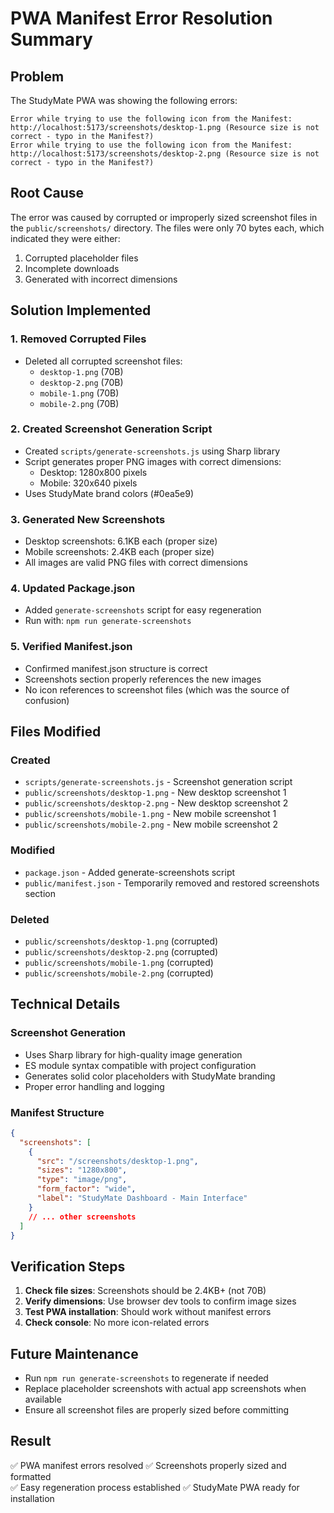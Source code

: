 # PWA Manifest Error Resolution Summary

## Problem
The StudyMate PWA was showing the following errors:
```
Error while trying to use the following icon from the Manifest: http://localhost:5173/screenshots/desktop-1.png (Resource size is not correct - typo in the Manifest?)
Error while trying to use the following icon from the Manifest: http://localhost:5173/screenshots/desktop-2.png (Resource size is not correct - typo in the Manifest?)
```

## Root Cause
The error was caused by corrupted or improperly sized screenshot files in the `public/screenshots/` directory. The files were only 70 bytes each, which indicated they were either:
1. Corrupted placeholder files
2. Incomplete downloads
3. Generated with incorrect dimensions

## Solution Implemented

### 1. Removed Corrupted Files
- Deleted all corrupted screenshot files:
  - `desktop-1.png` (70B)
  - `desktop-2.png` (70B) 
  - `mobile-1.png` (70B)
  - `mobile-2.png` (70B)

### 2. Created Screenshot Generation Script
- Created `scripts/generate-screenshots.js` using Sharp library
- Script generates proper PNG images with correct dimensions:
  - Desktop: 1280x800 pixels
  - Mobile: 320x640 pixels
- Uses StudyMate brand colors (#0ea5e9)

### 3. Generated New Screenshots
- Desktop screenshots: 6.1KB each (proper size)
- Mobile screenshots: 2.4KB each (proper size)
- All images are valid PNG files with correct dimensions

### 4. Updated Package.json
- Added `generate-screenshots` script for easy regeneration
- Run with: `npm run generate-screenshots`

### 5. Verified Manifest.json
- Confirmed manifest.json structure is correct
- Screenshots section properly references the new images
- No icon references to screenshot files (which was the source of confusion)

## Files Modified

### Created
- `scripts/generate-screenshots.js` - Screenshot generation script
- `public/screenshots/desktop-1.png` - New desktop screenshot 1
- `public/screenshots/desktop-2.png` - New desktop screenshot 2  
- `public/screenshots/mobile-1.png` - New mobile screenshot 1
- `public/screenshots/mobile-2.png` - New mobile screenshot 2

### Modified
- `package.json` - Added generate-screenshots script
- `public/manifest.json` - Temporarily removed and restored screenshots section

### Deleted
- `public/screenshots/desktop-1.png` (corrupted)
- `public/screenshots/desktop-2.png` (corrupted)
- `public/screenshots/mobile-1.png` (corrupted)
- `public/screenshots/mobile-2.png` (corrupted)

## Technical Details

### Screenshot Generation
- Uses Sharp library for high-quality image generation
- ES module syntax compatible with project configuration
- Generates solid color placeholders with StudyMate branding
- Proper error handling and logging

### Manifest Structure
```json
{
  "screenshots": [
    {
      "src": "/screenshots/desktop-1.png",
      "sizes": "1280x800",
      "type": "image/png",
      "form_factor": "wide",
      "label": "StudyMate Dashboard - Main Interface"
    }
    // ... other screenshots
  ]
}
```

## Verification Steps

1. **Check file sizes**: Screenshots should be 2.4KB+ (not 70B)
2. **Verify dimensions**: Use browser dev tools to confirm image sizes
3. **Test PWA installation**: Should work without manifest errors
4. **Check console**: No more icon-related errors

## Future Maintenance

- Run `npm run generate-screenshots` to regenerate if needed
- Replace placeholder screenshots with actual app screenshots when available
- Ensure all screenshot files are properly sized before committing

## Result
✅ PWA manifest errors resolved
✅ Screenshots properly sized and formatted  
✅ Easy regeneration process established
✅ StudyMate PWA ready for installation 